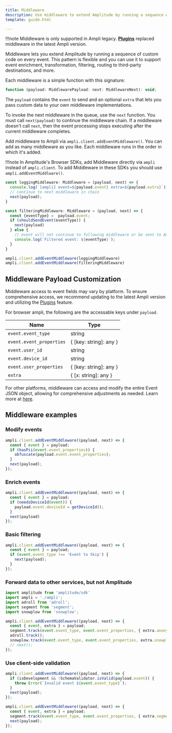 ```yaml
---
title: Middleware
description: Use middleware to extend Amplitude by running a sequence of custom code on every event. This pattern is flexible and you can use it to support event enrichment, transformation, filtering, routing to third-party destinations, and more.
template: guide.html

---
```


!!!note
    Middleware is only supported in Ampli legacy. **[Plugins](../../sdk-plugin/)** replaced middleware in the latest Ampli version.

Middleware lets you extend Amplitude by running a sequence of custom code on every event.
 This pattern is flexible and you can use it to support event enrichment, transformation, filtering, routing to third-party destinations, and more.

Each middleware is a simple function with this signature:

```js
function (payload: MiddlewarePayload: next: MiddlewareNext): void;
```

The `payload` contains the `event` to send and an optional `extra` that lets you pass custom data to your own middleware implementations.

To invoke the next middleware in the queue, use the `next` function.
 You must call `next(payload)` to continue the middleware chain. If a middleware doesn't call `next`, then the event processing stops executing after the current middleware completes.

Add middleware to Ampli via `ampli.client.addEventMiddleware()`. You can add as many middleware as you like. Each middleware runs in the order in which it's added.

!!!note
    In Amplitude's Browser SDKs, add Middleware directly via `ampli` instead of `ampli.client`. To add Middleware in these
    SDKs you should use `ampli.addEventMiddlware()`.

```js
const loggingMiddleware: Middleware = (payload, next) => {
  console.log(`[ampli] event=${payload.event} extra=${payload.extra}`);
  // continue to next middleware in chain
  next(payload);
}

const filteringMiddleware: Middleware = (payload, next) => {
  const {eventType} =  payload.event;
  if (shouldSendEvent(eventType)) {
    next(payload)
  } else {
    // event will not continue to following middleware or be sent to Amplitude
    console.log(`Filtered event: ${eventType}`);
  }
}

ampli.client.addEventMiddleware(loggingMiddleware)
ampli.client.addEventMiddleware(filteringMiddleware)
```

## Middleware Payload Customization

Middleware access to event fields may vary by platform. To ensure comprehensive access, we recommend updating to the latest Ampli version and utilizing the [Plugins](../../sdk-plugin) feature.

For browser ampli, the following are the accessable keys under `payload`.

|<div class="med-column">Name</div>|Type|
| - | - |
| `event.event_type` | string |
| `event.event_properties` | { [key: string]: any } |
| `event.user_id` | string |
| `event.device_id` | string |
| `event.user_properties` | { [key: string]: any } |
| `extra` | { [x: string]: any } |

For other platforms, middleware can access and modify the entire Event JSON object, allowing for comprehensive adjustments as needed. Learn more at [here](../../../analytics/apis/http-v2-api/#keys-for-the-event-argument).

## Middleware examples

### Modify events

```js
ampli.client.addEventMiddleware((payload, next) => {
  const { event } = payload;
  if (hasPii(event.event_properties)) {
    obfuscate(payload.event.event_properties);
  }
  next(payload);
});
```

### Enrich events

```js
ampli.client.addEventMiddleware((payload, next) => {
  const { event } = payload;
  if (needsDeviceId(event)) {
    payload.event.deviceId = getDeviceId();
  }
  next(payload)
});
```

### Basic filtering

```js
ampli.client.addEventMiddleware((payload, next) => {
  const { event } = payload;
  if (event.event_type !== 'Event to Skip') {
    next(payload);
  }
});
```

### Forward data to other services, but not Amplitude

```js
import amplitude from 'amplitude/sdk'
import ampli = './ampli';
import adroll from 'adroll';
import segment from 'segment';
import snowplow from 'snowplow';

ampli.client.addEventMiddleware((payload, next) => {
  const { event, extra } = payload;
  segment.track(event.event_type, event.event_properties, { extra.anonymousId })
  adroll.track();
  snowplow.track(event.event_type, event.event_properties, extra.snowplow.context);
  // next();
});
```

### Use client-side validation

```js
ampli.client.addEventMiddleware((payload, next) => {
  if (isDevelopment && !SchemaValidator.isValid(payload.event)) {
    throw Error(`Invalid event ${event.event_type}`);
  }
  next(payload);
});

ampli.client.addEventMiddleware((payload, next) => {
  const { event, extra } = payload;
  segment.track(event.event_type, event.event_properties, { extra.segment.anonymousId })
  next(payload);
});
```
